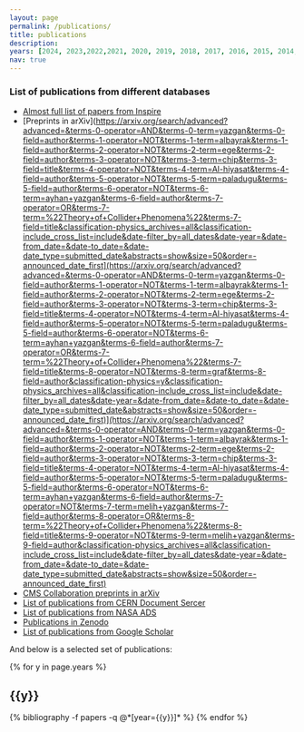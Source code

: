 ```yaml
---
layout: page
permalink: /publications/
title: publications
description: 
years: [2024, 2023,2022,2021, 2020, 2019, 2018, 2017, 2016, 2015, 2014, 2013, 2012, 2011, 2010, 2009, 2008, 2007, 2006, 2005, 2004, 2003, 2002, 2001]
nav: true
---
```


### List of publications from different databases
* [Almost full list of papers from Inspire](https://inspirehep.net/literature?sort=mostrecent&size=25&page=1&q=yazgan)
* [Preprints in arXiv](https://arxiv.org/search/advanced?advanced=&terms-0-operator=AND&terms-0-term=yazgan&terms-0-field=author&terms-1-operator=NOT&terms-1-term=albayrak&terms-1-field=author&terms-2-operator=NOT&terms-2-term=ege&terms-2-field=author&terms-3-operator=NOT&terms-3-term=chip&terms-3-field=title&terms-4-operator=NOT&terms-4-term=Al-hiyasat&terms-4-field=author&terms-5-operator=NOT&terms-5-term=paladugu&terms-5-field=author&terms-6-operator=NOT&terms-6-term=ayhan+yazgan&terms-6-field=author&terms-7-operator=OR&terms-7-term=%22Theory+of+Collider+Phenomena%22&terms-7-field=title&classification-physics_archives=all&classification-include_cross_list=include&date-filter_by=all_dates&date-year=&date-from_date=&date-to_date=&date-date_type=submitted_date&abstracts=show&size=50&order=-announced_date_first](https://arxiv.org/search/advanced?advanced=&terms-0-operator=AND&terms-0-term=yazgan&terms-0-field=author&terms-1-operator=NOT&terms-1-term=albayrak&terms-1-field=author&terms-2-operator=NOT&terms-2-term=ege&terms-2-field=author&terms-3-operator=NOT&terms-3-term=chip&terms-3-field=title&terms-4-operator=NOT&terms-4-term=Al-hiyasat&terms-4-field=author&terms-5-operator=NOT&terms-5-term=paladugu&terms-5-field=author&terms-6-operator=NOT&terms-6-term=ayhan+yazgan&terms-6-field=author&terms-7-operator=OR&terms-7-term=%22Theory+of+Collider+Phenomena%22&terms-7-field=title&terms-8-operator=NOT&terms-8-term=graf&terms-8-field=author&classification-physics=y&classification-physics_archives=all&classification-include_cross_list=include&date-filter_by=all_dates&date-year=&date-from_date=&date-to_date=&date-date_type=submitted_date&abstracts=show&size=50&order=-announced_date_first)](https://arxiv.org/search/advanced?advanced=&terms-0-operator=AND&terms-0-term=yazgan&terms-0-field=author&terms-1-operator=NOT&terms-1-term=albayrak&terms-1-field=author&terms-2-operator=NOT&terms-2-term=ege&terms-2-field=author&terms-3-operator=NOT&terms-3-term=chip&terms-3-field=title&terms-4-operator=NOT&terms-4-term=Al-hiyasat&terms-4-field=author&terms-5-operator=NOT&terms-5-term=paladugu&terms-5-field=author&terms-6-operator=NOT&terms-6-term=ayhan+yazgan&terms-6-field=author&terms-7-operator=NOT&terms-7-term=melih+yazgan&terms-7-field=author&terms-8-operator=OR&terms-8-term=%22Theory+of+Collider+Phenomena%22&terms-8-field=title&terms-9-operator=NOT&terms-9-term=melih+yazgan&terms-9-field=author&classification-physics_archives=all&classification-include_cross_list=include&date-filter_by=all_dates&date-year=&date-from_date=&date-to_date=&date-date_type=submitted_date&abstracts=show&size=50&order=-announced_date_first)
* [CMS Collaboration preprints in arXiv](https://arxiv.org/search/?query=cms+collaboration&searchtype=author&abstracts=show&order=-announced_date_first&size=50)
* [List of publications from CERN Document Sercer](https://cds.cern.ch/search?ln=en&as=1&m1=e&p1=Yazgan%2C+E.&f1=author&op1=n&m2=e&p2=1975&f2=year&op2=a&m3=a&p3=&f3=&action_search=Search&c=CERN+Document+Server&sf=&so=a&rm=&rg=10&sc=1&of=hb)
* [List of publications from NASA ADS](https://ui.adsabs.harvard.edu/search/q=(%20%20author%3A%22Yazgan%22%20AND%20year%3A2001-2090)&sort=date%20asc%2C%20bibcode%20asc&p_=0)
* [Publications in Zenodo](https://zenodo.org/search?page=1&size=20&q=%22yazgan,%20efe%22)
* [List of publications from Google Scholar](https://scholar.google.ch/citations?hl=en&user=PV7HGdgAAAAJ&view_op=list_works&sortby=pubdate) 

And below is a selected set of publications:

<div class="publications">

{% for y in page.years %}
  <h2 class="year">{{y}}</h2>
  {% bibliography -f papers -q @*[year={{y}}]* %}
{% endfor %}

</div>
